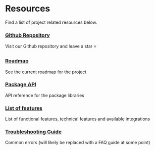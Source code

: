 # Resources

Find a list of project related resources below.

### [Github Repository](https://github.com/DivanteLtd/shopware-pwa)

Visit our Github repository and leave a star ⭐️

### [Roadmap](/guide/roadmap/)

See the current roadmap for the project

### [Package API](/guide/roadmap/)

API reference for the package libraries

### [List of features](/guide/roadmap/)

List of functional features, technical features and available integrations

### [Troubleshooting Guide](/guide/troubleshooting/)

Common errors (will likely be replaced with a FAQ guide at some point)